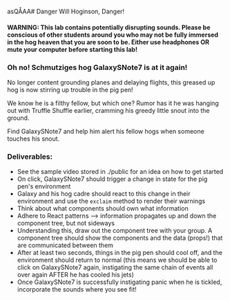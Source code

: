 asQÅAA# Danger Will Hoginson, Danger!

#### WARNING: This lab contains potentially disrupting sounds. Please be conscious of other students around you who may not be fully immersed in the hog heaven that you are soon to be. Either use headphones OR mute your computer before starting this lab!

### Oh no! Schmutziges hog GalaxySNote7 is at it again!

No longer content grounding planes and delaying flights, this greased up hog is now stirring up trouble in the pig pen!

We know he is a filthy fellow, but which one? Rumor has it he was hanging out with Truffle Shuffle earlier, cramming his greedy little snout into the ground.

Find GalaxySNote7 and help him alert his fellow hogs when someone touches his snout.

### Deliverables:
- See the sample video stored in ./public for an idea on how to get started
- On click, GalaxySNote7 should trigger a change in state for the pig pen's environment
- Galaxy and his hog cadre should react to this change in their environment and use the `exclaim` method to render their warnings
- Think about what components should own what information
- Adhere to React patterns --> information propagates up and down the component tree, but not sideways
- Understanding this, draw out the component tree with your group. A component tree should show the components and the data (props!) that are communicated between them
- After at least two seconds, things in the pig pen should cool off, and the environment should return to normal (this means we should be able to click on GalaxySNote7 again, instigating the same chain of events all over again AFTER he has cooled his jets)
- Once GalaxySNote7 is successfully instigating panic when he is tickled, incorporate the sounds where you see fit!
